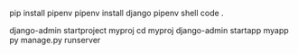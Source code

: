pip install pipenv
pipenv install django
pipenv shell
code .

django-admin startproject myproj
cd myproj
django-admin startapp myapp
py manage.py runserver